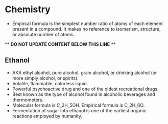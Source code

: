 Chemistry
=========

* Empircal formula is the simplest number ratio of atoms of each element present in a compound. It makes no reference to isomerism, structure, or absolute number of atoms.

** **DO NOT UPDATE CONTENT BELOW THIS LINE** **

Ethanol
-------

* AKA ethyl alcohol, pure alcohol, grain alcohol, or drinking alcohol (or more simply alcohol, or spirits).
* Volatile, flammable, colorless liquid.
* Powerful psychoactive drug and one of the oldest recreational drugs.
* Best known as the type of alcohol found in alcoholic beverages and thermometers.
* Molecular formula is C_2H_5OH. Empirical formula is C_2H_6O.
* Fermentation of sugar into ethanol is one of the earliest organic reactions employed by humanity.

